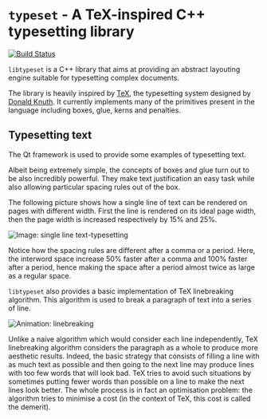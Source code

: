 
# `typeset` - A TeX-inspired C++ typesetting library

[![Build Status](https://travis-ci.org/bandicode/typeset.svg?branch=master)](https://travis-ci.org/bandicode/typeset)

`libtypeset` is a C++ library that aims at providing an abstract layouting engine 
suitable for typesetting complex documents.

The library is heavily inspired by [TeX](https://en.wikipedia.org/wiki/TeX), the 
typesetting system designed by [Donald Knuth](https://www-cs-faculty.stanford.edu/~knuth/).
It currently implements many of the primitives present in the language including boxes, 
glue, kerns and penalties.


## Typesetting text

The Qt framework is used to provide some examples of typesetting text.

Albeit being extremely simple, the concepts of boxes and glue turn out to 
be also incredibly powerful.
They make text justification an easy task while also allowing particular 
spacing rules out of the box.

The following picture shows how a single line of text can be rendered on 
pages with different width.
First the line is rendered on its ideal page width, then the page width is 
increased respectively by 15% and 25%.

![Image: single line text-typesetting](https://raw.githubusercontent.com/bandicode/typeset/master/doc/assets/spacing.png)

Notice how the spacing rules are different after a comma or a period. 
Here, the interword space increase 50% faster after a comma and 100% 
faster after a period, hence making the space after a period almost twice 
as large as a regular space.


`libtypeset` also provides a basic implementation of TeX linebreaking algorithm.
This algorithm is used to break a paragraph of text into a series of line. 

![Animation: linebreaking](https://raw.githubusercontent.com/bandicode/typeset/master/doc/assets/linebreaking.gif)

Unlike a naive algorithm which would consider each line independently, 
TeX linebreaking algorithm considers the paragraph as a whole to produce 
more aesthetic results. 
Indeed, the basic strategy that consists of filling a line with as much 
text as possible and then going to the next line may produce lines 
with too few words that will look bad.
TeX tries to avoid such situations by sometimes putting fewer words than 
possible on a line to make the next lines look better. 
The whole process is in fact an optimisation problem: the algorithm tries 
to minimise a cost (in the context of TeX, this cost is called the demerit).
